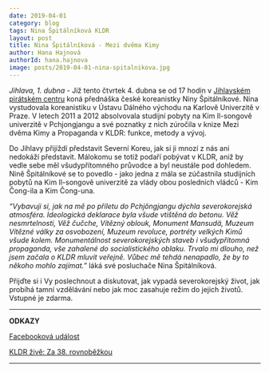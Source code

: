 ```yaml
---
date: 2019-04-01
category: blog
tags: Nina Špitálníková KLDR
layout: post
title: Nina Špitálníková - Mezi dvěma Kimy
author: Hana Hajnová
authorId: hana.hajnova  
image: posts/2019-04-01-nina-spitalnikova.jpg
---
```

*Jihlava, 1. dubna* - Již tento čtvrtek 4. dubna se od 17 hodin v [Jihlavském pirátském centru](https://www.facebook.com/JiPiCentrum/) koná přednáška české koreanistky Niny Špitálníkové. Nina vystudovala koreanistiku v Ústavu Dálného východu na Karlově Univerzitě v Praze. V letech 2011 a 2012 absolvovala studijní pobyty na Kim Il-songově univerzitě v Pchjongjangu a své poznatky z nich zúročila v knize Mezi dvěma Kimy a Propaganda v KLDR: funkce, metody a vývoj.

Do Jihlavy přijíždí představit Severní Koreu, jak si ji mnozí z nás ani nedokáží představit. Málokomu se totiž podaří pobývat v KLDR, aniž by vedle sebe měl všudypřítomného průvodce a byl neustále pod dohledem. Nině Špitálníkové se to povedlo - jako jedna z mála se zúčastnila studijních pobytů na Kim Il-songově univerzitě za vlády obou posledních vládců - Kim Čong-ila a Kim Čong-una. 

*“Vybavuji si, jak na mě po příletu do Pchjŏngjangu dýchla severokorejská atmosféra. Ideologická deklarace byla všude vtištěná do betonu. Věž nesmrtelnosti, Věž čučche, Vítězný oblouk, Monument Mansudä, Muzeum Vítězné války za osvobození, Muzeum revoluce, portréty velkých Kimů všude kolem. Monumentálnost severokorejských staveb i všudypřítomná propaganda, vše zahalené do socialistického oblaku. Trvalo mi dlouho, než jsem začala o KLDR mluvit veřejně. Vůbec mě tehdá nenapadlo, že by to někoho mohlo zajímat.”* láká své posluchače Nina Špitálníková. 

Přijďte si i Vy poslechnout a diskutovat, jak vypadá severokorejský život, jak probíhá tamní vzdělávání nebo jak moc zasahuje režim do jejich životů. Vstupné je zdarma.

---
**ODKAZY**

[Facebooková událost](https://www.facebook.com/events/292183468143947/?active_tab=discussion)

[KLDR živě: Za 38. rovnoběžkou](https://www.facebook.com/pg/spitalnikovanina/posts/?ref=page_internal) 

---
